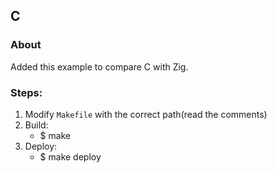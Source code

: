 ## C

### About
Added this example to compare C with Zig.

### Steps:
1. Modify `Makefile` with the correct path(read the comments)
2. Build:
    - $ make
3. Deploy:
    - $ make deploy
